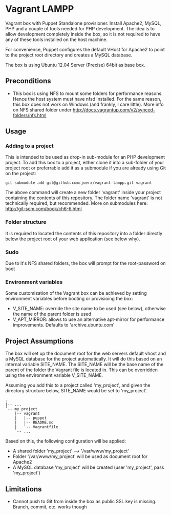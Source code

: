Vagrant LAMPP
=============

Vagrant box with Puppet Standalone provisioner. Install Apache2, MySQL, PHP and a couple of tools needed for PHP
development. The idea is to allow development completely inside the box, so it is not required to have any of these
tools installed on the host machine. 

For convenience, Puppet configures the default VHost for Apache2 to point to the project root directory and creates
a MySQL database.

The box is using Ubuntu 12.04 Server (Precise) 64bit as base box.

Preconditions
-------------
 * This box is using NFS to mount some folders for performance reasons. Hence the host system must have nfsd installed.
   For the same reason, this box does not work on Windows (and frankly, I care little). More info on NFS shared folder 
   under http://docs.vagrantup.com/v2/synced-folders/nfs.html

Usage
-----

### Adding to a project

This is intended to be used as drop-in sub-module for an PHP development project. To add this box to a project, either
clone it into a sub-folder of your project root or preferrable add it as a submodule if you are already using Git on
the project:

````
git submodule add git@github.com:joerx/vagrant-lampp.git vagrant
```` 

The above command will create a new folder 'vagrant' inside your project containing the contents of this repository. 
The folder name 'vagrant' is not technically required, but recommended. More on submodules here: 
http://git-scm.com/book/ch6-6.html

### Folder structure

It is required to located the contents of this repository into a folder directly below the project root of your web application (see below why).
    
### Sudo

Due to it's NFS shared folders, the box will prompt for the root-password on boot

### Environment variables

Some customization of the Vagrant box can be achieved by setting environment variables before booting or provisioing
the box:
 * V_SITE_NAME: override the site name to be used (see below), otherwise the name of the parent folder is used
 * V_APT_MIRROR: allows to use an alternative apt-mirror for performance improvements. Defaults to 'archive.ubuntu.com'

Project Assumptions
-------------------

The box will set up the document root for the web servers default vhost and a MySQL database for the project 
automatically. It will do this based on an internal variable SITE_NAME. The SITE_NAME will be the base name of the 
parent of the folder the Vagrant file is located in. This can be overridden using the environment variable V_SITE_NAME.

Assuming you add this to a project called 'my_project', and given the directory structure below, SITE_NAME would be set 
to 'my_project'. 

````
.
|-- ...
`-- my_project
    |-- vagrant
    |   |-- puppet
    |   |-- README.md
    |   `-- Vagrantfile
    `-- ...
````

Based on this, the following configuration will be applied:
 * A shared folder 'my_project' --> '/var/www/my_project'
 * Folder '/var/www/my_project' will be used as document root for Apache2
 * A MySQL database 'my_project' will be created (user 'my_project', pass 'my_project')

Limitations
-----------

 * Cannot push to Git from inside the box as public SSL key is missing. Branch, commit, etc. works though

